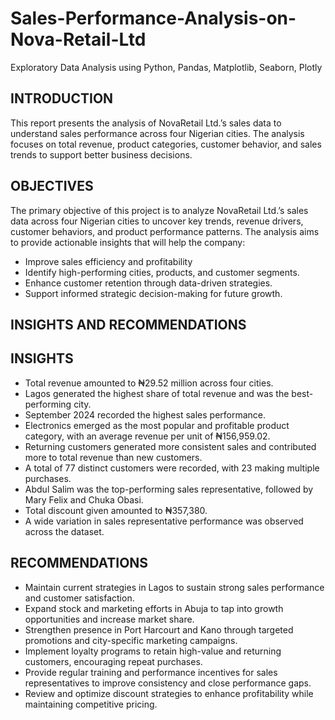 # Sales-Performance-Analysis-on-Nova-Retail-Ltd
Exploratory Data Analysis using Python, Pandas, Matplotlib, Seaborn, Plotly

## INTRODUCTION
This report presents the analysis of NovaRetail Ltd.’s sales data to understand sales performance across four Nigerian cities.
 The analysis focuses on total revenue, product categories, customer behavior, and sales trends to support better business decisions.

## OBJECTIVES
The primary objective of this project is to analyze NovaRetail Ltd.’s sales data across four Nigerian cities to uncover key trends, revenue drivers, customer behaviors, and product performance patterns. The analysis aims to provide actionable insights that will help the company:

*   Improve sales efficiency and profitability
*   Identify high-performing cities, products, and customer segments.
*   Enhance customer retention through data-driven strategies.
*   Support informed strategic decision-making for future growth.
	
## INSIGHTS AND RECOMMENDATIONS

## INSIGHTS
* Total revenue amounted to ₦29.52 million across four cities.
* Lagos generated the highest share of total revenue and was the best-performing city.
* September 2024 recorded the highest sales performance.
* Electronics emerged as the most popular and profitable product category, with an average revenue per unit of ₦156,959.02.
* Returning customers generated more consistent sales and contributed more to total revenue than new customers.
* A total of 77 distinct customers were recorded, with 23 making multiple purchases.
* Abdul Salim was the top-performing sales representative, followed by Mary Felix and Chuka Obasi.
*  Total discount given amounted to ₦357,380.
* 	A wide variation in sales representative performance was observed across the dataset.
	
## RECOMMENDATIONS
* Maintain current strategies in Lagos to sustain strong sales performance and customer satisfaction.
* Expand stock and marketing efforts in Abuja to tap into growth opportunities and increase market share.
* Strengthen presence in Port Harcourt and Kano through targeted promotions and city-specific marketing campaigns.
* Implement loyalty programs to retain high-value and returning customers, encouraging repeat purchases.
* Provide regular training and performance incentives for sales representatives to improve consistency and close performance gaps.
* Review and optimize discount strategies to enhance profitability while maintaining competitive pricing.

	
